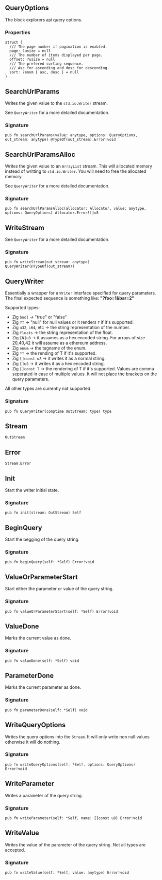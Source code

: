 ## QueryOptions

The block explorers api query options.

### Properties

```zig
struct {
  /// The page number if pagination is enabled.
  page: ?usize = null
  /// The number of items displayed per page.
  offset: ?usize = null
  /// The prefered sorting sequence.
  /// Asc for ascending and desc for descending.
  sort: ?enum { asc, desc } = null
}
```

## SearchUrlParams
Writes the given value to the `std.io.Writer` stream.

See `QueryWriter` for a more detailed documentation.

### Signature

```zig
pub fn searchUrlParams(value: anytype, options: QueryOptions, out_stream: anytype) @TypeOf(out_stream).Error!void
```

## SearchUrlParamsAlloc
Writes the given value to an `ArrayList` stream.
This will allocated memory instead of writting to `std.io.Writer`.
You will need to free the allocated memory.

See `QueryWriter` for a more detailed documentation.

### Signature

```zig
pub fn searchUrlParamsAlloc(allocator: Allocator, value: anytype, options: QueryOptions) Allocator.Error![]u8
```

## WriteStream
See `QueryWriter` for a more detailed documentation.

### Signature

```zig
pub fn writeStream(out_stream: anytype) QueryWriter(@TypeOf(out_stream))
```

## QueryWriter
Essentially a wrapper for a `Writer` interface
specified for query parameters.
The final expected sequence is something like: **"?foo=1&bar=2"**

Supported types:
  * Zig `bool` -> "true" or "false"
  * Zig `?T` -> "null" for null values or it renders `T` if it's supported.
  * Zig `u32`, `i64`, etc -> the string representation of the number.
  * Zig `floats` -> the string representation of the float.
  * Zig `[N]u8` -> it assumes as a hex encoded string. For arrays of size 20,40,42 it will assume as a ethereum address.
  * Zig `enum` -> the tagname of the enum.
  * Zig `*T` -> the rending of T if it's supported.
  * Zig `[]const u8` -> it writes it as a normal string.
  * Zig `[]u8` -> it writes it as a hex encoded string.
  * Zig `[]const T` -> the rendering of T if it's supported. Values are comma seperated in case
  of multiple values. It will not place the brackets on the query parameters.

All other types are currently not supported.

### Signature

```zig
pub fn QueryWriter(comptime OutStream: type) type
```

## Stream

```zig
OutStream
```

## Error

```zig
Stream.Error
```

## Init
Start the writer initial state.

### Signature

```zig
pub fn init(stream: OutStream) Self
```

## BeginQuery
Start the begging of the query string.

### Signature

```zig
pub fn beginQuery(self: *Self) Error!void
```

## ValueOrParameterStart
Start either the parameter or value of the query string.

### Signature

```zig
pub fn valueOrParameterStart(self: *Self) Error!void
```

## ValueDone
Marks the current value as done.

### Signature

```zig
pub fn valueDone(self: *Self) void
```

## ParameterDone
Marks the current parameter as done.

### Signature

```zig
pub fn parameterDone(self: *Self) void
```

## WriteQueryOptions
Writes the query options into the `Stream`.
It will only write non null values otherwise it will do nothing.

### Signature

```zig
pub fn writeQueryOptions(self: *Self, options: QueryOptions) Error!void
```

## WriteParameter
Writes a parameter of the query string.

### Signature

```zig
pub fn writeParameter(self: *Self, name: []const u8) Error!void
```

## WriteValue
Writes the value of the parameter of the query string.
Not all types are accepted.

### Signature

```zig
pub fn writeValue(self: *Self, value: anytype) Error!void
```

